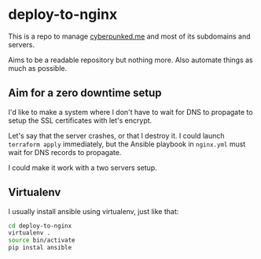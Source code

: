 # deploy-to-nginx

This is a repo to manage [cyberpunked.me](https://cyberpunked.me) and
most of its subdomains and servers.

Aims to be a readable repository but nothing more. Also automate things
as much as possible.

## Aim for a zero downtime setup

I'd like to make a system where I don't have to wait for DNS to
propagate to setup the SSL certificates with let's encrypt.

Let's say that the server crashes, or that I destroy it. I could
launch `terraform apply` immediately, but the Ansible playbook
in `nginx.yml` must wait for DNS records to propagate.

I could make it work with a two servers setup.

## Virtualenv

I usually install ansible using virtualenv, just like that:

```bash
cd deploy-to-nginx
virtualenv .
source bin/activate
pip instal ansible
```